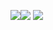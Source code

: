 <img src="https://img.shields.io/static/v1?label=cocoui(actionscript)&message=100%&color=00FF00"><img src="https://img.shields.io/static/v1?label=cocoservice(actionscript)&message=100%&color=00FF00">
<img src="https://img.shields.io/static/v1?label=cococanvasui(javascript)&message=5%&color=FF0000">


